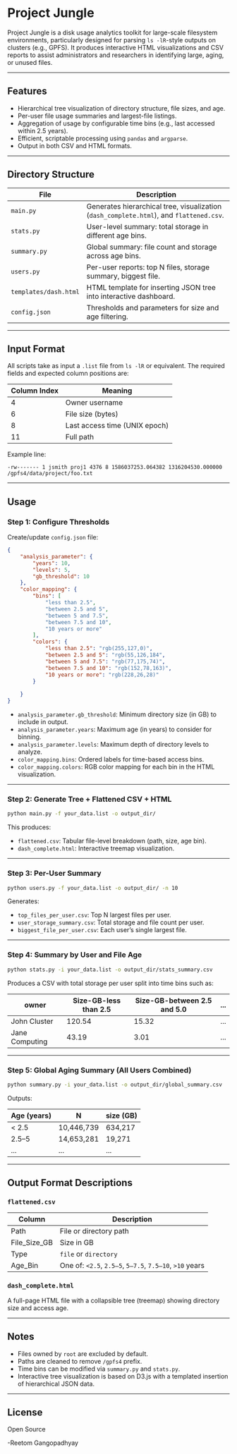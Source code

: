 # Project Jungle

Project Jungle is a disk usage analytics toolkit for large-scale filesystem environments, particularly designed for parsing `ls -lR`-style outputs on clusters (e.g., GPFS). It produces interactive HTML visualizations and CSV reports to assist administrators and researchers in identifying large, aging, or unused files.

---

## Features

- Hierarchical tree visualization of directory structure, file sizes, and age.
- Per-user file usage summaries and largest-file listings.
- Aggregation of usage by configurable time bins (e.g., last accessed within 2.5 years).
- Efficient, scriptable processing using `pandas` and `argparse`.
- Output in both CSV and HTML formats.

---

## Directory Structure

| File            | Description |
|-----------------|-------------|
| `main.py`       | Generates hierarchical tree, visualization (`dash_complete.html`), and `flattened.csv`. |
| `stats.py`      | User-level summary: total storage in different age bins. |
| `summary.py`    | Global summary: file count and storage across age bins. |
| `users.py`      | Per-user reports: top N files, storage summary, biggest file. |
| `templates/dash.html` | HTML template for inserting JSON tree into interactive dashboard. |
| `config.json`   | Thresholds and parameters for size and age filtering. |

---

## Input Format

All scripts take as input a `.list` file from `ls -lR` or equivalent. The required fields and expected column positions are:

| Column Index | Meaning |
|--------------|---------|
| 4            | Owner username |
| 6            | File size (bytes) |
| 8            | Last access time (UNIX epoch) |
| 11           | Full path |

Example line:
```
-rw------- 1 jsmith proj1 4376 8 1586037253.064382 1316204530.000000 /gpfs4/data/project/foo.txt
```

---

## Usage

### Step 1: Configure Thresholds

Create/update `config.json` file:

```json
{
    "analysis_parameter": {
        "years": 10,
        "levels": 5,
        "gb_threshold": 10
    },
    "color_mapping": {
        "bins": [
            "less than 2.5",
            "between 2.5 and 5",
            "between 5 and 7.5",
            "between 7.5 and 10",
            "10 years or more"
        ],
        "colors": {
            "less than 2.5": "rgb(255,127,0)",
            "between 2.5 and 5": "rgb(55,126,184",
            "between 5 and 7.5": "rgb(77,175,74)",
            "between 7.5 and 10": "rgb(152,78,163)",
            "10 years or more": "rgb(228,26,28)"
        }
        
    }
}
```

- `analysis_parameter.gb_threshold`: Minimum directory size (in GB) to include in output.
- `analysis_parameter.years`: Maximum age (in years) to consider for binning.
- `analysis_parameter.levels`: Maximum depth of directory levels to analyze.
- `color_mapping.bins`: Ordered labels for time-based access bins.
- `color_mapping.colors`: RGB color mapping for each bin in the HTML visualization.

---

### Step 2: Generate Tree + Flattened CSV + HTML

```bash
python main.py -f your_data.list -o output_dir/
```

This produces:
- `flattened.csv`: Tabular file-level breakdown (path, size, age bin).
- `dash_complete.html`: Interactive treemap visualization.

---

### Step 3: Per-User Summary

```bash
python users.py -f your_data.list -o output_dir/ -n 10
```

Generates:
- `top_files_per_user.csv`: Top N largest files per user.
- `user_storage_summary.csv`: Total storage and file count per user.
- `biggest_file_per_user.csv`: Each user’s single largest file.

---

### Step 4: Summary by User and File Age

```bash
python stats.py -i your_data.list -o output_dir/stats_summary.csv
```

Produces a CSV with total storage per user split into time bins such as:

| owner   | Size-GB-less than 2.5 | Size-GB-between 2.5 and 5.0 | ... |
|---------|------------------------|------------------------------|-----|
| John Cluster   | 120.54                 | 15.32                        | ... |
| Jane Computing     |  43.19                 |  3.01                        | ... |

---

### Step 5: Global Aging Summary (All Users Combined)

```bash
python summary.py -i your_data.list -o output_dir/global_summary.csv
```

Outputs:

| Age (years)     | N        | size (GB) |
|-----------------|----------|-----------|
| < 2.5           | 10,446,739 | 634,217   |
| 2.5–5           | 14,653,281 | 19,271    |
| ...             | ...        | ...       |

---

## Output Format Descriptions

### `flattened.csv`
| Column         | Description |
|----------------|-------------|
| Path           | File or directory path |
| File_Size_GB   | Size in GB |
| Type           | `file` or `directory` |
| Age_Bin        | One of: `<2.5`, `2.5–5`, `5–7.5`, `7.5–10`, `>10` years |

### `dash_complete.html`
A full-page HTML file with a collapsible tree (treemap) showing directory size and access age.

---

## Notes

- Files owned by `root` are excluded by default.
- Paths are cleaned to remove `/gpfs4` prefix.
- Time bins can be modified via `summary.py` and `stats.py`.
- Interactive tree visualization is based on D3.js with a templated insertion of hierarchical JSON data.

---

## License

Open Source

\-Reetom Gangopadhyay
